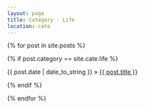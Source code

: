 ```yaml
---
layout: page
title: Category - Life
location: cate
---
```


<div class="posts">
  {% for post in site.posts %}
  
  {% if post.category == site.cate.life %}
  <div class="post" style="margin: 0 0 1em 0;">
    <span class="post-date" style="display: initial;">{{ post.date | date_to_string }}</span>
	   »   
    <a class="post-title" href="{{ post.url }}">
        {{ post.title }}
    </a>
<!--
    {{ post.content }}
	{{ post.abstract }}
	 <hr>
-->
	

  </div>
  {% endif %}
  
  {% endfor %}
</div>
